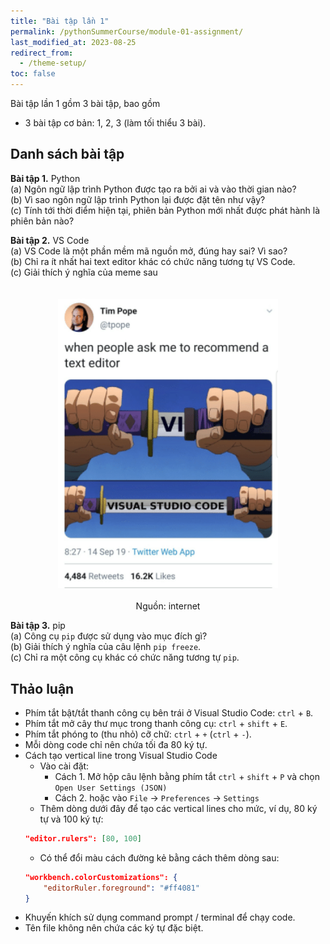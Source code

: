 ```yaml
---
title: "Bài tập lần 1"
permalink: /pythonSummerCourse/module-01-assignment/
last_modified_at: 2023-08-25
redirect_from:
  - /theme-setup/
toc: false
---
```


Bài tập lần 1 gồm 3 bài tập, bao gồm
- 3 bài tập cơ bản: 1, 2, 3 (làm tối thiểu 3 bài).


## Danh sách bài tập

**Bài tập 1.** Python \
(a) Ngôn ngữ lập trình Python được tạo ra bởi ai và vào thời gian nào? \
(b) Vì sao ngôn ngữ lập trình Python lại được đặt tên như vậy? \
(c) Tính tới thời điểm hiện tại, phiên bản Python mới nhất được phát hành là phiên bản nào?


**Bài tập 2.** VS Code \
(a) VS Code là một phần mềm mã nguồn mở, đúng hay sai? Vì sao? \
(b) Chỉ ra ít nhất hai text editor khác có chức năng tương tự VS Code. \
(c) Giải thích ý nghĩa của meme sau


<div>
    <img src="/assets/images/courses/homework/vscode_meme.png"
    style="width:70%;
    max-width:700px;
    display: block;
    margin-left: auto;
    margin-right: auto;
    padding-top:20px;
    padding-bottom:20px;">
</div>

<center> Nguồn: internet </center>


**Bài tập 3.** pip \
(a) Công cụ `pip` được sử dụng vào mục đích gì? \
(b) Giải thích ý nghĩa của câu lệnh `pip freeze`. \
(c) Chỉ ra một công cụ khác có chức năng tương tự `pip`.


## Thảo luận
- Phím tắt bật/tắt thanh công cụ bên trái ở Visual Studio Code: `ctrl` + `B`.
- Phím tắt mở cây thư mục trong thanh công cụ: `ctrl` + `shift` + `E`.
- Phím tắt phóng to (thu nhỏ) cỡ chữ: `ctrl` + `+` (`ctrl` + `-`).
- Mỗi dòng code chỉ nên chứa tối đa 80 ký tự.
- Cách tạo vertical line trong Visual Studio Code
    + Vào cài đặt:
        * Cách 1. Mở hộp câu lệnh bằng phím tắt `ctrl` + `shift` + `P` và chọn `Open User Settings (JSON)`
        * Cách 2. hoặc vào `File` → `Preferences` → `Settings`
    + Thêm dòng dưới đây để tạo các vertical lines cho mức, ví dụ, 80 ký tự và 100 ký tự:
    ```json
    "editor.rulers": [80, 100]
    ```
    + Có thể đổi màu cách đường kẻ bằng cách thêm dòng sau:
    ```json
    "workbench.colorCustomizations": {
        "editorRuler.foreground": "#ff4081"
    }
    ```
- Khuyến khích sử dụng command prompt / terminal để chạy code.
- Tên file không nên chứa các ký tự đặc biệt.
